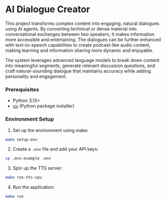 # AI Dialogue Creator

This project transforms complex content into engaging, natural dialogues using AI agents. By converting technical or dense material into conversational exchanges between two speakers, it makes information more accessible and entertaining. The dialogues can be further enhanced with text-to-speech capabilities to create podcast-like audio content, making learning and information sharing more dynamic and enjoyable.

The system leverages advanced language models to break down content into meaningful segments, generate relevant discussion questions, and craft natural-sounding dialogue that maintains accuracy while adding personality and engagement.

### Prerequisites

- Python 3.13+
- [uv](https://docs.astral.sh/uv/) (Python package installer)

### Environment Setup

1. Set up the environment using make:

```bash
make setup-env
```

2. Create a `.env` file and add your API keys:

```bash
cp .env.example .env
```
3. Spin up the TTS server:

```bash
make run-tts-cpu
```

4. Run the application:

```bash
make run
```